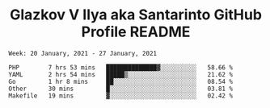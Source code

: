 <h1 align="center">Glazkov V Ilya aka Santarinto GitHub Profile README</h1>

<!--START_SECTION:waka-->
```text
Week: 20 January, 2021 - 27 January, 2021

PHP        7 hrs 53 mins   ██████████████▓░░░░░░░░░░   58.66 % 
YAML       2 hrs 54 mins   █████▒░░░░░░░░░░░░░░░░░░░   21.62 % 
Go         1 hr 8 mins     ██░░░░░░░░░░░░░░░░░░░░░░░   08.54 % 
Other      30 mins         █░░░░░░░░░░░░░░░░░░░░░░░░   03.81 % 
Makefile   19 mins         ▓░░░░░░░░░░░░░░░░░░░░░░░░   02.42 % 
```
<!--END_SECTION:waka-->